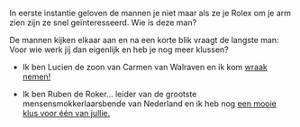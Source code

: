 In eerste instantie geloven de mannen je niet maar als ze je Rolex om je arm
zien zijn ze snel geïnteresseerd. Wie is deze man?

De mannen kijken elkaar aan en na een korte blik vraagt de langste man:
Voor wie werk jij dan eigenlijk en heb je nog meer klussen?

- Ik ben Lucien de zoon van Carmen van Walraven en ik kom [wraak nemen!](wraak/wraak.md)

- Ik ben Ruben de Roker...
leider van de grootste mensensmokkerlaarsbende van Nederland
en ik heb nog [een mooie klus voor één van jullie.](mensensmokkel/mensensmokkel.md)